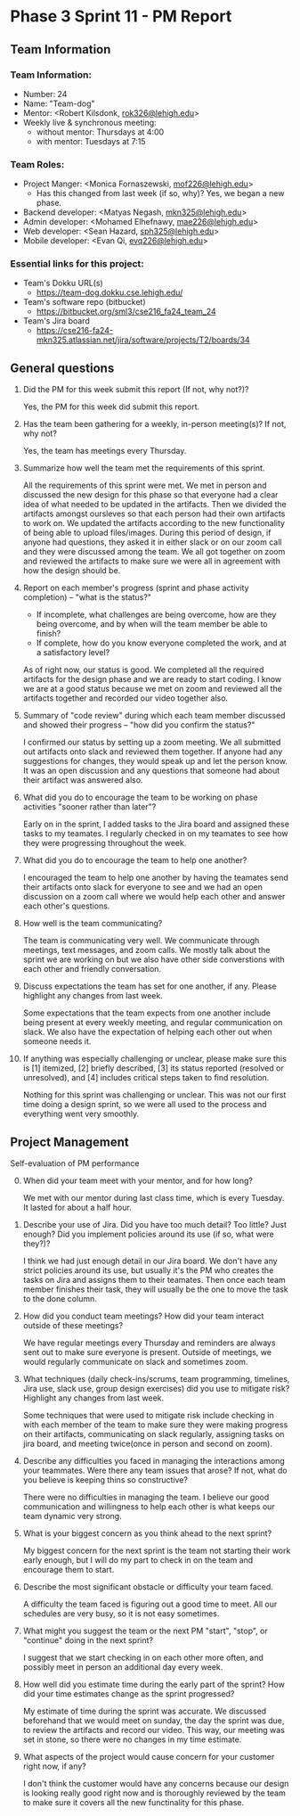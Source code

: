 # Phase 3 Sprint 11 - PM Report


## Team Information

### Team Information:

* Number: 24
* Name: "Team-dog"
* Mentor: <Robert Kilsdonk, rok326@lehigh.edu>
* Weekly live & synchronous meeting:
    * without mentor: Thursdays at 4:00
    * with mentor: Tuesdays at 7:15

### Team Roles:

* Project Manger: <Monica Fornaszewski, mof226@lehigh.edu>
    * Has this changed from last week (if so, why)? Yes, we began a new phase.
* Backend developer: <Matyas Negash, mkn325@lehigh.edu>
* Admin developer: <Mohamed Elhefnawy, mae226@lehigh.edu>
* Web developer: <Sean Hazard, sph325@lehigh.edu>
* Mobile developer: <Evan Qi, evq226@lehigh.edu>

### Essential links for this project:

* Team's Dokku URL(s)
    * <https://team-dog.dokku.cse.lehigh.edu/>
* Team's software repo (bitbucket)
    * <https://bitbucket.org/sml3/cse216_fa24_team_24>
* Team's Jira board
    * <https://cse216-fa24-mkn325.atlassian.net/jira/software/projects/T2/boards/34>


## General questions

1. Did the PM for this week submit this report (If not, why not?)? 

    Yes, the PM for this week did submit this report.

2. Has the team been gathering for a weekly, in-person meeting(s)? If not, why not?

    Yes, the team has meetings every Thursday.

3. Summarize how well the team met the requirements of this sprint.

    All the requirements of this sprint were met. We met in person and discussed the new design for this phase so that everyone had a clear idea of what needed to be updated in the artifacts. Then we divided the artifacts amongst oursleves so that each person had their own artifacts to work on. We updated the artifacts according to the new functionality of being able to upload files/images. During this period of design, if anyone had questions, they asked it in either slack or on our zoom call and they were discussed among the team. We all got together on zoom and reviewed the artifacts to make sure we were all in agreement with how the design should be.
    

4. Report on each member's progress (sprint and phase activity completion) – "what is the status?"
    * If incomplete, what challenges are being overcome, how are they being overcome, and by when will the team member be able to finish?
    * If complete, how do you know everyone completed the work, and at a satisfactory level?

    As of right now, our status is good. We completed all the required artifacts for the design phase and we are ready to start coding. I know we are at a good status because we met on zoom and reviewed all the artifacts together and recorded our video together also.

5. Summary of "code review" during which each team member discussed and showed their progress – "how did you confirm the status?"

    I confirmed our status by setting up a zoom meeting. We all submitted out artifacts onto slack and reviewed them together. If anyone had any suggestions for changes, they would speak up and let the person know. It was an open discussion and any questions that someone had about their artifact was answered also.

6. What did you do to encourage the team to be working on phase activities "sooner rather than later"?

    Early on in the sprint, I added tasks to the Jira board and assigned these tasks to my teamates. I regularly checked in on my teamates to see how they were progressing throughout the week.

7. What did you do to encourage the team to help one another?

    I encouraged the team to help one another by having the teamates send their artifacts onto slack for everyone to see and we had an open discussion on a zoom call where we would help each other and answer each other's questions.

8. How well is the team communicating?
    
    The team is communicating very well. We communicate through meetings, text messages, and zoom calls. We mostly talk about the sprint we are working on but we also have other side converstions with each other and friendly conversation.

9. Discuss expectations the team has set for one another, if any. Please highlight any changes from last week.

    Some expectations that the team expects from one another include being present at every weekly meeting, and regular communication on slack. We also have the expectation of helping each other out when someone needs it.

10. If anything was especially challenging or unclear, please make sure this is [1] itemized, [2] briefly described, [3] its status reported (resolved or unresolved), and [4] includes critical steps taken to find resolution.

    Nothing for this sprint was challenging or unclear. This was not our first time doing a design sprint, so we were all used to the process and everything went very smoothly.


## Project Management
Self-evaluation of PM performance

0. When did your team meet with your mentor, and for how long?

    We met with our mentor during last class time, which is every Tuesday. It lasted for about a half hour.

1. Describe your use of Jira.  Did you have too much detail?  Too little?  Just enough? Did you implement policies around its use (if so, what were they?)?

    I think we had just enough detail in our Jira board. We don't have any strict policies around its use, but usually it's the PM who creates the tasks on Jira and assigns them to their teamates. Then once each team member finishes their task, they will usually be the one to move the task to the done column. 

2. How did you conduct team meetings?  How did your team interact outside of these meetings?

    We have regular meetings every Thursday and reminders are always sent out to make sure everyone is present. Outside of meetings, we would regularly communicate on slack and sometimes zoom.

3. What techniques (daily check-ins/scrums, team programming, timelines, Jira use, slack use, group design exercises) did you use to mitigate risk? Highlight any changes from last week.

    Some techniques that were used to mitigate risk include checking in with each member of the team to make sure they were making progress on their artifacts, communicating on slack regularly, assigning tasks on jira board, and meeting twice(once in person and second on zoom).

4. Describe any difficulties you faced in managing the interactions among your teammates. Were there any team issues that arose? If not, what do you believe is keeping thins so constructive?

    There were no difficulties in managing the team. I believe our good communication and willingness to help each other is what keeps our team dynamic very strong.

5. What is your biggest concern as you think ahead to the next sprint?

    My biggest concern for the next sprint is the team not starting their work early enough, but I will do my part to check in on the team and encourage them to start.

6. Describe the most significant obstacle or difficulty your team faced.

    A difficulty the team faced is figuring out a good time to meet. All our schedules are very busy, so it is not easy sometimes.

7. What might you suggest the team or the next PM "start", "stop", or "continue" doing in the next sprint?

    I suggest that we start checking in on each other more often, and possibly meet in person an additional day every week.

8. How well did you estimate time during the early part of the sprint? How did your time estimates change as the sprint progressed?

    My estimate of time during the sprint was accurate. We discussed beforehand that we would meet on sunday, the day the sprint was due, to review the artifacts and record our video. This way, our meeting was set in stone, so there were no changes in my time estimate. 

9. What aspects of the project would cause concern for your customer right now, if any?

    I don't think the customer would have any concerns because our design is looking really good right now and is thoroughly reviewed by the team to make sure it covers all the new functinality for this phase.